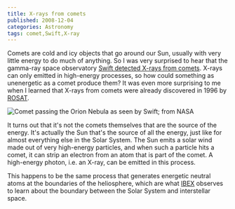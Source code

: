 ```yaml
---
title: X-rays from comets
published: 2008-12-04
categories: Astronomy
tags: comet,Swift,X-ray
---
```


Comets are cold and icy objects that go around our Sun, usually with very little energy to
do much of anything.  So I was very surprised to hear that the gamma-ray space observatory
<a href="https://www.nasa.gov/mission_pages/swift/bursts/cool_comet.html">Swift detected
X-rays from comets</a>.  X-rays can only emitted in high-energy processes, so how could
something as unenergetic as a comet produce them?  It was even more surprising to me when
I learned that X-rays from comets were already discovered in 1996 by <a
href="https://heasarc.gsfc.nasa.gov/docs/rosat/">ROSAT</a>.

![Comet passing the Orion Nebula as seen by Swift; from [NASA](https://www.nasa.gov/mission_pages/swift/bursts/cool_comet.html)](https://www.nasa.gov/images/content/295252main_ringcomet_226.jpg)

<!--more-->

It turns out that it's not the comets themselves that are the source of the energy.  It's
actually the Sun that's the source of all the energy, just like for almost everything else
in the Solar System.  The Sun emits a solar wind made out of very high-energy particles,
and when such a particle hits a comet, it can strip an electron from an atom that is part
of the comet.  A high-energy photon, i.e. an X-ray, can be emitted in this process.

This happens to be the same process that generates energetic neutral atoms at the
boundaries of the heliosphere, which are what <a
href="/2008/10/exploring-the-heliosphere-with-ibex/">IBEX</a> observes to learn about the
boundary between the Solar System and interstellar space.
